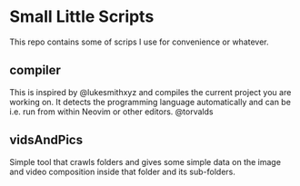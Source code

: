 # Small Little Scripts

This repo contains some of scrips I use for convenience or whatever.

## compiler

This is inspired by @lukesmithxyz and compiles the current project you are working on. It detects the programming language automatically and can be i.e. run from within Neovim or other editors.
@torvalds

## vidsAndPics

Simple tool that crawls folders and gives some simple data on the image and video composition inside that folder and its sub-folders.
